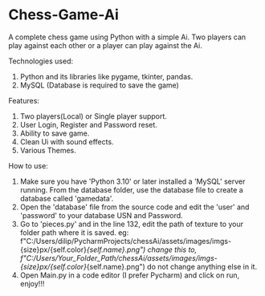 # Chess-Game-Ai
A complete chess game using Python with a simple Ai. Two players can play against each other or a player can play against the Ai.

Technologies used: 
  1. Python and its libraries like pygame, tkinter, pandas.
  2. MySQL (Database is required to save the game)

Features:
  1. Two players(Local) or Single player support.
  2. User Login, Register and Password reset.
  3. Ability to save game.
  4. Clean Ui with sound effects.
  5. Various Themes.

How to use:
 1. Make sure you have 'Python 3.10' or later installed a 'MySQL' server running.  From the database folder, use the database file to create a database called 'gamedata'.
 2. Open the 'database' file from the source code and edit the 'user' and 'password' to your database USN and Password.
 3. Go to 'pieces.py' and in the line 132, edit the path of texture to your folder path where it is saved. 
    eg: f"C:/Users/dilip/PycharmProjects/chessAi/assets/images/imgs-{size}px/{self.color}_{self.name}.png") change this to,
        f"C:/Users/Your_Folder_Path/chessAi/assets/images/imgs-{size}px/{self.color}_{self.name}.png") 
        do not change anything else in it.
 4. Open Main.py in a code editor (I prefer Pycharm) and click on run, enjoy!!!  
